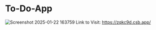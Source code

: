 # To-Do-App
![Screenshot 2025-01-22 163759](https://github.com/user-attachments/assets/7ff14ed2-0be9-4f36-a4db-b4f93bf592fd)
Link to Visit: https://zqkc9d.csb.app/
